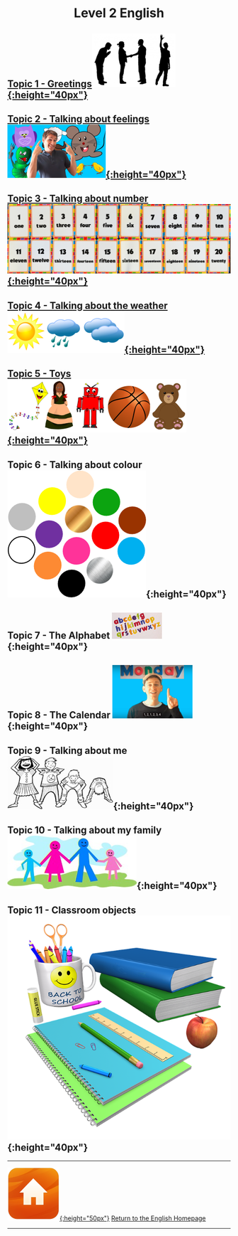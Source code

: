 <head>
<!-- Global site tag (gtag.js) - Google Analytics -->
<script async src="https://www.googletagmanager.com/gtag/js?id=UA-160613202-1"></script>
<script>
  window.dataLayer = window.dataLayer || [];
  function gtag(){dataLayer.push(arguments);}
  gtag('js', new Date());
  gtag('config', 'UA-160613202-1');
</script>
</head>

<h1> 
<p align="center">
Level 2 English
</p>
</h1>

## [Topic 1 - Greetings](https://1blockatatime.github.io/English/Greetings_B)[![gtsym](/images/gtsym.PNG){:height="40px"}](https://1blockatatime.github.io/English/Greetings_B)

## [Topic 2 - Talking about feelings](https://1blockatatime.github.io/English/Feelings_B) [![prep](/images/hoyt.png){:height="40px"}](https://1blockatatime.github.io/English/Feelings_B) 

## [Topic 3 - Talking about number](https://1blockatatime.github.io/English/Number_B)[![numb3](/images/numb3.PNG){:height="40px"}](https://1blockatatime.github.io/English/Number_B)

## [Topic 4 - Talking about the weather](https://1blockatatime.github.io/English/Weather_B)[![wsym](/images/wsym.PNG){:height="40px"}](https://1blockatatime.github.io/English/Weather_B)  

## [Topic 5 - Toys](https://1blockatatime.github.io/English/Toys_B) [![toys](/images/toys.PNG){:height="40px"}](https://1blockatatime.github.io/English/Toys_B)

## Topic 6 - Talking about colour ![colmix2](/images/colmix2.png){:height="40px"}

## Topic 7 - The Alphabet ![alph](/images/alph.png){:height="40px"} 

## Topic 8 - The Calendar ![days](/images/days.PNG){:height="40px"}

## Topic 9 - Talking about me ![hsktbw](/images/hsktbw.jpg){:height="40px"}

## Topic 10 - Talking about my family ![fam](/images/fam.jpg){:height="40px"}

## Topic 11 - Classroom objects ![classo](/images/classo.png){:height="40px"}


<!--
## [Topic 6 - Talking about colour](https://1blockatatime.github.io/English/Colours_B)[![colmix2](/images/colmix2.png){:height="40px"}](https://1blockatatime.github.io/English/Colours_B)
## [Topic 7 - The Alphabet](https://1blockatatime.github.io/English/Alphabet_B)[![alph](/images/alph.png){:height="40px"}](https://1blockatatime.github.io/English/Alphabet_B) 
## [Topic 8 - The Calendar](https://1blockatatime.github.io/English/Calendar_B)[![days](/images/days.PNG){:height="40px"}](https://1blockatatime.github.io/English/Calendar_B)
## [Topic 9 - Talking about me](https://1blockatatime.github.io/English/Body_Parts_B)[![hsktbw](/images/hsktbw.jpg){:height="40px"}](https://1blockatatime.github.io/English/Body_Parts_B)
## Topic 10 - Talking about my family
## [Topic 10 - Talking about my family](https://1blockatatime.github.io/English/Family_B) [![fam](/images/fam.jpg){:height="40px"}](https://1blockatatime.github.io/English/Family_B)
## [Topic 11 - Classroom objects](https://1blockatatime.github.io/English/Classroom_Objects_B) [![classo](/images/classo.png){:height="40px"}](https://1blockatatime.github.io/English/Classroom_Objects_B)-->

<!--
[![new](/images/new.gif){:height="30px"}]()
## [Topic 13 - Classroom questions](https://tangerina-pt.github.io/English/Classroom_Q_B) [![toilet](/images/toilet.png){:height="30px"}](https://tangerina-pt.github.io/English/Classroom_Q_B)
## [Topic 7 - Actions](https://1blockatatime.github.io/English/Actions_B)[![stand](/images/stand.png){:height="40px"}](https://1blockatatime.github.io/English/Actions_B)
## [Topic 9 - Talking about position/location](https://1blockatatime.github.io/English/Prep_Place_B) [![prep](/images/prep.png){:height="40px"}](https://1blockatatime.github.io/English/Prep_Place_B)
## [Topic 14 - Language for playing games...]
Topic 14 - Language for playing games...  
## [Topic 13 - Shapes](https://1blockatatime.github.io/English/Shapes_B) [![shape](/images/shape.PNG){:height="30px"}](https://1blockatatime.github.io/English/Shapes_B)
## [Topic 12 - Classroom instructions](https://1blockatatime.github.io/English/Classroom_I_B) [![clin](/images/clin.PNG){:height="30px"}](https://1blockatatime.github.io/English/Classroom_I_B)-->

***
[![home](/images/home.png){:height="50px"}](https://1blockatatime.github.io/English) [Return to the English Homepage](https://1blockatatime.github.io/English)

***
